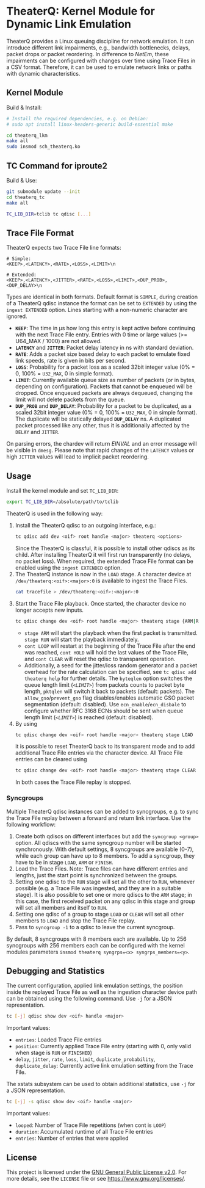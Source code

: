 # TheaterQ: Kernel Module for Dynamic Link Emulation

TheaterQ provides a Linux queuing discipline for network emulation.
It can introduce different link impairments, e.g., bandwidth bottlenecks, delays, packet drops or packet reordering.
In difference to *NetEm*, these impairments can be configured with changes over time using Trace Files in a CSV format.
Therefore, it can be used to emulate network links or paths with dynamic characteristics.

## Kernel Module
Build & Install:
```bash
# Install the required dependencies, e.g. on Debian:
# sudo apt install linux-headers-generic build-essential make

cd theaterq_lkm
make all
sudo insmod sch_theaterq.ko
```

## TC Command for iproute2
Build & Use:
```bash
git submodule update --init
cd theaterq_tc
make all

TC_LIB_DIR=tclib tc qdisc [...]
```

## Trace File Format
TheaterQ expects two Trace File line formats:
```
# Simple:
<KEEP>,<LATENCY>,<RATE>,<LOSS>,<LIMIT>\n

# Extended:
<KEEP>,<LATENCY>,<JITTER>,<RATE>,<LOSS>,<LIMIT>,<DUP_PROB>,<DUP_DELAY>\n
```
Types are identical in both formats. 
Default format is `SIMPLE`, during creation of a TheaterQ qdisc instance the format can be set to `EXTENDED` by using the `ingest EXTENDED` option.
Lines starting with a non-numeric character are ignored.

- **`KEEP`**: The time in µs how long this entry is kept active before continuing with the next Trace File entry. Entries with 0 time or large values (>= U64_MAX / 1000) are not allowed.
- **`LATENCY`** and **`JITTER`**: Packet delay latency in ns with standard deviation.
- **`RATE`**: Adds a packet size based delay to each packet to emulate fixed link speeds, rate is given in bits per second.
- **`LOSS`**: Probability for a packet loss as a scaled 32bit integer value (0% = 0, 100% = `U32_MAX`, 0 in simple format).
- **`LIMIT`**: Currently available queue size as number of packets (or in bytes, depending on configuration). Packets that cannot be enqueued will be dropped. Once enqueued packets are always dequeued, changing the limit will not delete packets from the queue.
- **`DUP_PROB`** and **`DUP_DELAY`**: Probability for a packet to be duplicated, as a scaled 32bit integer value (0% = 0, 100% = `U32_MAX`, 0 in simple format). The duplicate will be statically delayed **`DUP_DELAY`** ns. A duplicated packet processed like any other, thus it is additionally affected by the `DELAY` and `JITTER`.

On parsing errors, the chardev will return *EINVAL* and an error message will be visible in `dmesg`.
Please note that rapid changes of the `LATENCY` values or high `JITTER` values will lead to implicit packet reordering.

## Usage
Install the kernel module and set `TC_LIB_DIR`:
```bash
export TC_LIB_DIR=/absolute/path/to/tclib
```

TheaterQ is used in the following way:

1. Install the TheaterQ qdisc to an outgoing interface, e.g.:
   ```bash
   tc qdisc add dev <oif> root handle <major> theaterq <options>
   ```
   Since the TheaterQ is classful, it is possible to install other qdiscs as its child. After installing TheaterQ it will first run transparently (no delays, no packet loss).
   When required, the extended Trace File format can be enabled using the `ingest EXTENDED` option.
2. The TheaterQ instance is now in the `LOAD` stage. A character device at `/dev/theaterq:<oif>:<major>:0` is available to ingest the Trace Files.
   ```bash
   cat tracefile > /dev/theaterq:<oif>:<major>:0
   ```
3. Start the Trace File playback. Once started, the character device no longer accepts new inputs.
   ```bash
   tc qdisc change dev <oif> root handle <major> theaterq stage {ARM|RUN} cont {LOOP|CLEAR|HOLD}
   ```
   - `stage ARM` will start the playback when the first packet is transmitted. `stage RUN` will start the playback immediately.
   - `cont LOOP` will restart at the beginning of the Trace File after the end was reached, `cont HOLD` will hold the last values of the Trace File, and `cont CLEAR` will reset the qdisc to transparent operation.
   - Additionally, a seed for the jitter/loss random generator and a packet overhead for the rate calculation can be specified, see `tc qdisc add theaterq help` for further details. 
   The `byteqlen` option switches the queue length limit (*`<LIMIT>`*) from packets counts to packet byte length, `pktqlen` will switch it back to packets (default: packets).
   The `allow_gso`/`prevent_gso` flag disables/enables automatic GSO packet segmentation (default: disabled). 
   Use `ecn_enable`/`ecn_disbale` to configure whether RFC 3168 ECNs should be sent when queue length limit (*`<LIMIT>`*) is reached (default: disabled).
4. By using 
   ```bash
   tc qdisc change dev <oif> root handle <major> theaterq stage LOAD
   ```
   it is possible to reset TheaterQ back to its transparent mode and to add additional Trace File entries via the character device. All Trace File entries can be cleared using
   ```bash
   tc qdisc change dev <oif> root handle <major> theaterq stage CLEAR
   ```
   In both cases the Trace File replay is stopped.

### Syncgroups
Multiple TheaterQ qdisc instances can be added to syncgroups, e.g. to sync the Trace File replay between a forward and return link interface. Use the following workflow:
1. Create both qdiscs on different interfaces but add the `syncgroup <group>` option. All qdiscs with the same syncgroup number will be started synchronously. With default settings, 8 syncgroups are available (0-7), while each group can have up to 8 members. To add a syncgroup, they have to be in stage `LOAD`, `ARM` or `FINISH`.
2. Load the Trace Files. Note: Trace files can have different entries and lengths, just the start point is synchronized between the groups.
3. Setting one qdisc to the `RUN` stage will set all the other to `RUN`, whenever possible (e.g. a Trace File was ingested, and they are in a suitable stage).
It is also possible to set one or more qdiscs to the `ARM` stage; in this case, the first received packet on any qdisc in this stage and group will set all members and itself to `RUN`.
4. Setting one qdisc of a group to stage `LOAD` or `CLEAR` will set all other members to `LOAD` and stop the Trace File replay.
5. Pass to `syncgroup -1` to a qdisc to leave the current syncgroup.

By default, 8 syncgroups with 8 members each are available. Up to 256 syncgroups with 256 members each can be configured with the kernel modules parameters `insmod theaterq syngrps=<x> syngrps_members=<y>`.

## Debugging and Statistics

The current configuration, applied link emulation settings, the position inside the replayed Trace File as well as the ingestion character device path can be obtained using the following command. Use `-j` for a JSON representation.
```bash
tc [-j] qdisc show dev <oif> handle <major>
```
Important values:
- `entries`: Loaded Trace File entries
- `position`: Currently applied Trace File entry (starting with 0, only valid when stage is `RUN` or `FINISHED`)
- `delay`, `jitter`, `rate`, `loss`, `limit`, `duplicate_probability`, `duplicate_delay`: Currently active link emulation setting from the Trace File. 

The xstats subsystem can be used to obtain additional statistics, use `-j` for a JSON representation.
```bash
tc [-j] -s qdisc show dev <oif> handle <major>
```
Important values:
- `looped`: Number of Trace File repetitions (when cont is `LOOP`)
- `duration`: Accumulated runtime of all Trace File entries
- `entries`: Number of entries that were applied

## License
This project is licensed under the [GNU General Public License v2.0](LICENSE). For more details, see the `LICENSE` file or see https://www.gnu.org/licenses/.

